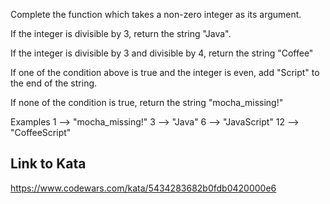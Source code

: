 Complete the function which takes a non-zero integer as its argument.

If the integer is divisible by 3, return the string "Java".

If the integer is divisible by 3 and divisible by 4, return the string "Coffee"

If one of the condition above is true and the integer is even, add "Script" to the end of the string.

If none of the condition is true, return the string "mocha_missing!"

Examples
1   -->  "mocha_missing!"
3   -->  "Java"
6   -->  "JavaScript"
12  -->  "CoffeeScript"

## Link to Kata
https://www.codewars.com/kata/5434283682b0fdb0420000e6